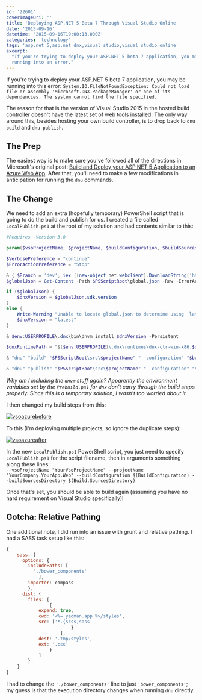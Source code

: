 ```yaml
---
id: '22601'
coverImageUri: ''
title: 'Deploying ASP.NET 5 Beta 7 Through Visual Studio Online'
date: '2015-09-16'
datetime: '2015-09-16T19:00:13.000Z'
categories: 'technology'
tags: 'asp.net 5,asp.net dnx,visual studio,visual studio online'
excerpt:
  "If you're trying to deploy your ASP.NET 5 beta 7 application, you may be
  running into an error."
---
```


If you're trying to deploy your ASP.NET 5 beta 7 application, you may be running
into this error:
`System.IO.FileNotFoundException: Could not load file or assembly 'Microsoft.DNX.PackageManager' or one of its dependencies. The system cannot find the file specified.`

The reason for that is the version of Visual Studio 2015 in the hosted build
controller doesn't have the latest set of web tools installed. The only way
around this, besides hosting your own build controller, is to drop back to
`dnu build` and `dnu publish`.

## The Prep

The easiest way is to make sure you've followed all of the directions in
Microsoft's original post:
[Build and Deploy your ASP.NET 5 Application to an Azure Web App](https://msdn.microsoft.com/en-us/Library/vs/alm/Build/azure/deploy-aspnet5 'Build and Deploy your ASP.NET 5 Application to an Azure Web App').
After that, you'll need to make a few modifications in anticipation for running
the `dnu` commands.

## The Change

We need to add an extra (hopefully temporary) PowerShell script that is going to
do the build and publish for us. I created a file called `LocalPublish.ps1` at
the root of my solution and had contents similar to this:

```powershell
#Requires -Version 3.0

param($vsoProjectName, $projectName, $buildConfiguration, $buildSourcesDirectory)

$VerbosePreference = "continue"
$ErrorActionPreference = "Stop"

& { $Branch = 'dev'; iex ((new-object net.webclient).DownloadString('https://raw.githubusercontent.com/aspnet/Home/dev/dnvminstall.ps1')) }
$globalJson = Get-Content -Path $PSScriptRoot\global.json -Raw -ErrorAction Ignore | ConvertFrom-Json -ErrorAction Ignore

if ($globalJson) {
    $dnxVersion = $globalJson.sdk.version
}
else {
    Write-Warning "Unable to locate global.json to determine using 'latest'"
    $dnxVersion = "latest"
}

& $env:USERPROFILE\.dnx\bin\dnvm install $dnxVersion -Persistent

$dnxRuntimePath = "$($env:USERPROFILE)\.dnx\runtimes\dnx-clr-win-x86.$dnxVersion"

& "dnu" "build" "$PSScriptRoot\src\$projectName" "--configuration" "$buildConfiguration"

& "dnu" "publish" "$PSScriptRoot\src\$projectName" "--configuration" "$buildConfiguration" "--out" "$buildSourcesDirectory\$vsoProjectName\artifacts\bin\$buildConfiguration\Publish" "--runtime" "$dnxRuntimePath"

```

_Why am I including the `dnvm` stuff again? Apparently the environment variables
set by the `Prebuild.ps1` for `dnx` don't carry through the build steps
properly. Since this is a temporary solution, I wasn't too worried about it._

I then changed my build steps from this:

[![vsoazurebefore](http://assets.brandonmartinez.com/brandonmartinez/2015/09/vsoazurebefore.png)](http://assets.brandonmartinez.com/brandonmartinez/2015/09/vsoazurebefore.png)

To this (I'm deploying multiple projects, so ignore the duplicate steps):

[![vsoazureafter](http://assets.brandonmartinez.com/brandonmartinez/2015/09/vsoazureafter.png)](http://assets.brandonmartinez.com/brandonmartinez/2015/09/vsoazureafter.png)

In the new `LocalPublish.ps1` PowerShell script, you just need to specify
`LocalPublish.ps1` for the script filename, then in arguments something along
these lines:  
`--vsoProjectName "YourVsoProjectName" --projectName "YourCompany.YourApp.Web" --buildConfiguration $(BuildConfiguration) --buildSourcesDirectory $(Build.SourcesDirectory)`

Once that's set, you should be able to build again (assuming you have no hard
requirement on Visual Studio specifically)!

## Gotcha: Relative Pathing

One additional note, I did run into an issue with grunt and relative pathing. I
had a SASS task setup like this:

```javascript
{
    sass: {
      options: {
        includePaths: [
          './bower_components'
            ],
        importer: compass
        },
      dist: {
        files: [
                {
            expand: true,
            cwd: '<%= yeoman.app %>/styles',
            src: ['*.{scss,sass
                        }'
                    ],
            dest: '.tmp/styles',
            ext: '.css'
                }
            ]
        }
    }
}
```

I had to change the `'./bower_components'` line to just `'bower_components'`; my
guess is that the execution directory changes when running `dnu` directly.
